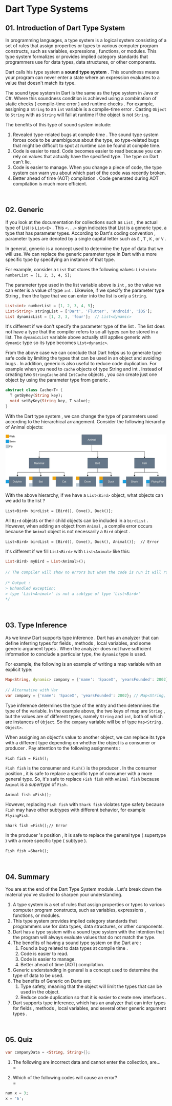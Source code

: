 # Dart Type Systems

## 01. Introduction of Dart Type System
In programming languages, a type system is a logical system consisting of a set of rules that assign properties or types to various computer program constructs, such as variables, expressions , functions, or modules. This type system formalizes or provides implied category standards that programmers use for data types, data structures, or other components.

Dart calls his type system a **sound type system** . This soundness means your program can never enter a state where an expression evaluates to a value that doesn't match its type.

The sound type system in Dart is the same as the type system in Java or C#. Where this soundness condition is achieved using a combination of static checks ( compile-time error ) and runtime checks . For example, assigning a `String` to an `int` variable is a compile-time error . Casting `Object` to `String` with as `String` will fail at runtime if the object is not `String`.

The benefits of this type of sound system include:

1. Revealed type-related bugs at compile time .
      The sound type system forces code to be unambiguous about the type, so type-related bugs that might be difficult to spot at runtime can be found at compile time.
2. Code is easier to read.
      Code becomes easier to read because you can rely on values ​​that actually have the specified type. The type on Dart can't lie.
3. Code is easier to manage.
      When you change a piece of code, the type system can warn you about which part of the code was recently broken.
4. Better ahead of time (AOT) compilation .
      Code generated during AOT compilation is much more efficient.

&emsp;
## 02. Generic
If you look at the documentation for collections such as `List` , the actual type of List is `List<E>` . This `<...>` sign indicates that List is a generic type, a type that has parameter types. According to Dart's coding convention , parameter types are denoted by a single capital letter such as `E` , `T` , `K` , or `V` .

In general, generic is a concept used to determine the type of data that we will use. We can replace the generic parameter type in Dart with a more specific type by specifying an instance of that type.

For example, consider a `List` that stores the following values: `List<int> numberList = [1, 2, 3, 4, 5];`

The parameter type used in the list variable above is `int` , so the value we can enter is a value of type `int` . Likewise, if we specify the parameter type String , then the type that we can enter into the list is only a `String`.

```dart
List<int> numberList = [1, 2, 3, 4, 5];
List<String> stringList = ['Dart', 'Flutter', 'Android', 'iOS'];
List dynamicList = [1, 2, 3, 'four'];  // List<dynamic>
```

It's different if we don't specify the parameter type of the list . The list does not have a type that the compiler refers to so all types can be stored in a list. The `dynamicList` variable above actually still applies generic with `dynamic` type so its type becomes `List<dynamic>`.

From the above case we can conclude that Dart helps us to generate type safe code by limiting the types that can be used in an object and avoiding bugs . In addition, generic is also useful to reduce code duplication. For example when you need to `cache` objects of type String and int . Instead of creating two `StringCache` and `IntCache` objects , you can create just one object by using the parameter type from generic .

```dart
abstract class Cache<T> {
  T getByKey(String key);
  void setByKey(String key, T value);
}
```

With the Dart type system , we can change the type of parameters used according to the hierarchical arrangement. Consider the following hierarchy of Animal objects:

<p align="center" width="100%">
  <img src="https://github.com/DVCone/flutter_course/blob/main/assets/06_a.jpeg" alt="alternate text">
</p>

With the above hierarchy, if we have a `List<Bird>` object, what objects can we add to the list ?

`List<Bird> birdList = [Bird(), Dove(), Duck()];`

All `Bird` objects or their child objects can be included in a `birdList` . However, when adding an object from `Animal` , a compile error occurs because the `Animal` object is not necessarily a `Bird` object .

`List<Bird> birdList = [Bird(), Dove(), Duck(), Animal()];  // Error`

It's different if we fill `List<Bird>` with `List<Animal>` like this:

```dart
List<Bird> myBird = List<Animal>();

// The compiler will show no errors but when the code is run it will runtime error because List<Animal> is not a subtype of List<BIrd>.

/* Output :
> Unhandled exception:
> type 'List<Animal>' is not a subtype of type 'List<Bird>'
*/
```

&emsp;
## 03. Type Inference
As we know Dart supports type inference . Dart has an analyzer that can define inferring types for fields , methods , local variables, and some generic argument types . When the analyzer does not have sufficient information to conclude a particular type, the `dynamic` type is used.

For example, the following is an example of writing a map variable with an explicit type:

```dart
Map<String, dynamic> company = {'name': 'SpaceX', 'yearsFounded': 2002};

// Alternative with Var
var company = {'name': 'SpaceX', 'yearsFounded': 2002}; // Map<String, Object>
```

Type inference determines the type of the entry and then determines the type of the variable. In the example above, the two keys of map are `String` , but the values ​​are of different types, namely `String` and `int`, both of which are instances of `Object`. So the `company` variable will be of type `Map<String, Object>`.

When assigning an object's value to another object, we can replace its type with a different type depending on whether the object is a consumer or producer . Pay attention to the following assignments : 

`Fish fish = Fish();`

`Fish fish` is the consumer and `Fish()` is the producer . In the consumer position , it is safe to replace a specific type of consumer with a more general type. So, it's safe to replace `Fish fish` with `Animal fish` because `Animal` is a *supertype* of `Fish`.

`Animal fish =Fish();`

However, replacing `Fish fish` with `Shark fish` violates type safety because `Fish` may have other subtypes with different behavior, for example `FlyingFish`.

`Shark fish =Fish();// Error`

In the producer 's position , it is safe to replace the general type ( supertype ) with a more specific type ( subtype ).

`Fish fish =Shark();`

&emsp;
## 04. Summary
You are at the end of the Dart Type System module . Let's break down the material you've studied to sharpen your understanding.

1. A type system is a set of rules that assign properties or types to various computer program constructs, such as variables, expressions , functions, or modules.
2. This type system provides implied category standards that programmers use for data types, data structures, or other components.
3. Dart has a type system with a sound type system with the intention that the program will always evaluate values ​​that do not match the type.
4. The benefits of having a sound type system on the Dart are :
      1. Found a bug related to data types at compile time .
      2. Code is easier to read.
      3. Code is easier to manage.
      4. Better ahead of time (AOT) compilation.
5. Generic understanding in general is a concept used to determine the type of data to be used.
6. The benefits of Generic on Darts are:
      1. Type safety, meaning that the object will limit the types that can be used in the object.
      2. Reduce code duplication so that it is easier to create new interfaces .
7. Dart supports type inference, which has an analyzer that can infer types for fields , methods , local variables, and several other generic argument types .

&emsp;
## 05. Quiz
```dart
var companyData = <String, String>{};
```

1. The following are incorrect data and cannot enter the collection, are… 
<br> =

2. Which of the following codes will cause an error?
<br> =

```dart
num x = 3;
x = '6';
```